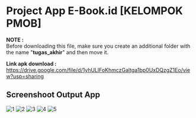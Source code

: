 # Project App E-Book.id [KELOMPOK PMOB]

**NOTE :**\
Before downloading this file, make sure you create an additional folder with the name "**tugas_akhir**" and then move it.

**Link apk download :**\
https://drive.google.com/file/d/1yhULlFoKhmczGaltga1bp0UxDQzgZ1Eo/view?usp=sharing

## Screenshoot Output App

![1](https://user-images.githubusercontent.com/54829600/174437006-20f1f6ab-d2ca-408d-b571-afc0d8eb6971.png)
![2](https://user-images.githubusercontent.com/54829600/174437010-70b89b31-92df-4f42-b200-39ee375ce117.png)
![3](https://user-images.githubusercontent.com/54829600/174437013-e06ba7df-e5eb-46f5-a598-5db41dcc39a1.png)
![4](https://user-images.githubusercontent.com/54829600/174437018-366cb460-50a7-4d8c-b0b0-ca0843cef0bf.png)
![5](https://user-images.githubusercontent.com/54829600/174437020-aa6fd575-63e5-431a-bb24-826def1781ac.png)

